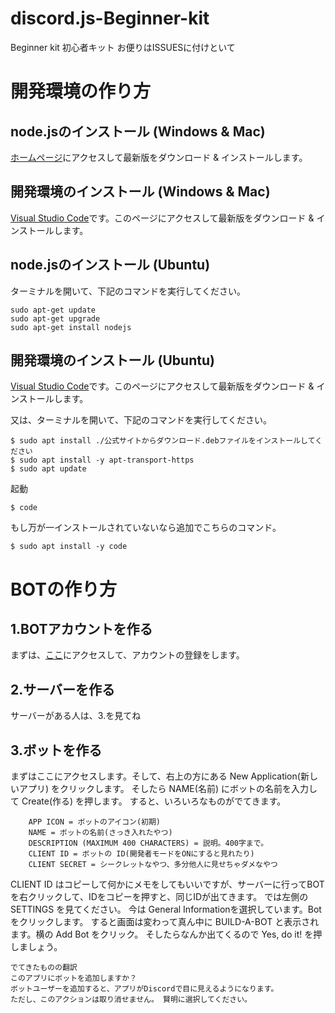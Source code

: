 # discord.js-Beginner-kit
Beginner kit
初心者キット
お便りはISSUESに付けといて

# 開発環境の作り方
## node.jsのインストール (Windows & Mac)

[ホームページ](https://nodejs.org/ja/)にアクセスして最新版をダウンロード & インストールします。

## 開発環境のインストール (Windows & Mac)
[Visual Studio Code](https://code.visualstudio.com/)です。このページにアクセスして最新版をダウンロード & インストールします。

## node.jsのインストール (Ubuntu)

ターミナルを開いて、下記のコマンドを実行してください。
```
sudo apt-get update
sudo apt-get upgrade
sudo apt-get install nodejs
```

## 開発環境のインストール (Ubuntu)

[Visual Studio Code](https://code.visualstudio.com/)です。このページにアクセスして最新版をダウンロード & インストールします。

又は、ターミナルを開いて、下記のコマンドを実行してください。
```
$ sudo apt install ./公式サイトからダウンロード.debファイルをインストールしてください
$ sudo apt install -y apt-transport-https
$ sudo apt update
```
起動
```
$ code
```
もし万が一インストールされていないなら追加でこちらのコマンド。
```
$ sudo apt install -y code
```
# BOTの作り方
## 1.BOTアカウントを作る

まずは、[ここ](https://discord.com/developers/applications)にアクセスして、アカウントの登録をします。

## 2.サーバーを作る
サーバーがある人は、3.を見てね

## 3.ボットを作る
まずはここにアクセスします。そして、右上の方にある New Application(新しいアプリ) をクリックします。
そしたら NAME(名前) にボットの名前を入力して Create(作る) を押します。
すると、いろいろなものがでてきます。
```
    APP ICON = ボットのアイコン(初期)
    NAME = ボットの名前(さっき入れたやつ)
    DESCRIPTION (MAXIMUM 400 CHARACTERS) = 説明。400字まで。
    CLIENT ID = ボットの ID(開発者モードをONにすると見れたり)
    CLIENT SECRET = シークレットなやつ、多分他人に見せちゃダメなやつ
```
CLIENT ID はコピーして何かにメモをしてもいいですが、サーバーに行ってBOTを右クリックして、IDをコピーを押すと、同じIDが出てきます。
では左側の SETTINGS を見てください。
今は General Informationを選択しています。Bot をクリックします。
すると画面は変わって真ん中に BUILD-A-BOT と表示されます。横の Add Bot をクリック。
そしたらなんか出てくるので Yes, do it! を押しましょう。
```
でてきたものの翻訳
このアプリにボットを追加しますか？
ボットユーザーを追加すると、アプリがDiscordで目に見えるようになります。 
ただし、このアクションは取り消せません。 賢明に選択してください。 
```


